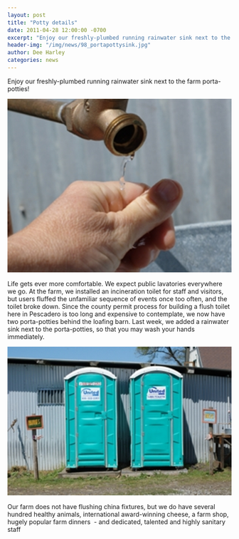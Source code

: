 ```yaml
---
layout: post
title: "Potty details"
date: 2011-04-28 12:00:00 -0700
excerpt: "Enjoy our freshly-plumbed running rainwater sink next to the farm porta-potties! ..."
header-img: "/img/news/98_portapottysink.jpg"
author: Dee Harley
categories: news
---
```

Enjoy our freshly-plumbed running rainwater sink next to the farm
porta-potties!

![image](/img/news/98_portapottysink.jpg)

Life gets ever more comfortable. We expect public lavatories
everywhere we go. At the farm, we installed an incineration toilet for
staff and visitors, but users fluffed the unfamiliar sequence of
events once too often, and the toilet broke down. Since the county
permit process for building a flush toilet here in Pescadero is too
long and expensive to contemplate, we now have two porta-potties
behind the loafing barn. Last week, we added a rainwater sink next to
the porta-potties, so that you may wash your hands immediately.

![image](/img/news/98_portapotties.jpg)



Our farm does not have flushing china fixtures, but we do have several
hundred healthy animals, international award-winning cheese, a farm
shop, hugely popular farm dinners  - and dedicated, talented and
highly sanitary staff

